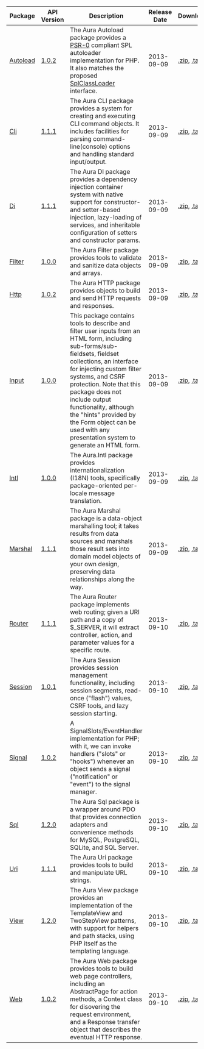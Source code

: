 Package | API Version | Description | Release Date | Downloads | Development 
--- | --- | --- | --- | --- | --- 
[Autoload](/packages/Aura.Autoload/1.0.2) | [1.0.2](/packages/Aura.Autoload/1.0.2/api) | The Aura Autoload package provides a [PSR-0](https://github.com/php-fig/fig-standards/blob/master/accepted/PSR-0.md) compliant SPL autoloader implementation for PHP. It also matches the proposed [SplClassLoader](https://wiki.php.net/rfc/splclassloader) interface. | 2013-09-09 | [.zip](https://github.com/auraphp/Aura.Autoload/zipball/1.0.2), [.tar.gz](https://github.com/auraphp/Aura.Autoload/tarball/1.0.2) | [Github](https://github.com/auraphp/Aura.Autoload)
[Cli](/packages/Aura.Cli/1.1.1) | [1.1.1](/packages/Aura.Cli/1.1.1/api) | The Aura CLI package provides a system for creating and executing CLI command objects.  It includes facilities for parsing command-line(console) options and handling standard input/output. | 2013-09-09 | [.zip](https://github.com/auraphp/Aura.Cli/zipball/1.1.1), [.tar.gz](https://github.com/auraphp/Aura.Cli/tarball/1.1.1) | [Github](https://github.com/auraphp/Aura.Cli)
[Di](/packages/Aura.Di/1.1.1) | [1.1.1](/packages/Aura.Di/1.1.1/api) | The Aura DI package provides a dependency injection container system with native support for constructor- and setter-based injection, lazy-loading of services, and inheritable configuration of setters and constructor params. | 2013-09-09 | [.zip](https://github.com/auraphp/Aura.Di/zipball/1.1.1), [.tar.gz](https://github.com/auraphp/Aura.Di/tarball/1.1.1) | [Github](https://github.com/auraphp/Aura.Di)
[Filter](/packages/Aura.Filter/1.0.0) | [1.0.0](/packages/Aura.Filter/1.0.0/api) | The Aura Filter package provides tools to validate and sanitize data objects and arrays. | 2013-09-09 | [.zip](https://github.com/auraphp/Aura.Filter/zipball/1.0.0), [.tar.gz](https://github.com/auraphp/Aura.Filter/tarball/1.0.0) | [Github](https://github.com/auraphp/Aura.Filter)
[Http](/packages/Aura.Http/1.0.2) | [1.0.2](/packages/Aura.Http/1.0.2/api) | The Aura HTTP package provides objects to build and send HTTP requests and responses. | 2013-09-09 | [.zip](https://github.com/auraphp/Aura.Http/zipball/1.0.2), [.tar.gz](https://github.com/auraphp/Aura.Http/tarball/1.0.2) | [Github](https://github.com/auraphp/Aura.Http)
[Input](/packages/Aura.Input/1.0.0) | [1.0.0](/packages/Aura.Input/1.0.0/api) | This package contains tools to describe and filter user inputs from an HTML form, including sub-forms/sub-fieldsets, fieldset collections, an interface for injecting custom filter systems, and CSRF protection. Note that this package does not include output functionality, although the "hints" provided by the Form object can be used with any presentation system to generate an HTML form. | 2013-09-09 | [.zip](https://github.com/auraphp/Aura.Input/zipball/1.0.0), [.tar.gz](https://github.com/auraphp/Aura.Input/tarball/1.0.0) | [Github](https://github.com/auraphp/Aura.Input)
[Intl](/packages/Aura.Intl/1.0.0) | [1.0.0](/packages/Aura.Intl/1.0.0/api) | The Aura.Intl package provides internationalization (I18N) tools, specifically package-oriented per-locale message translation. | 2013-09-09 | [.zip](https://github.com/auraphp/Aura.Intl/zipball/1.0.0), [.tar.gz](https://github.com/auraphp/Aura.Intl/tarball/1.0.0) | [Github](https://github.com/auraphp/Aura.Intl)
[Marshal](/packages/Aura.Marshal/1.1.1) | [1.1.1](/packages/Aura.Marshal/1.1.1/api) | The Aura Marshal package is a data-object marshalling tool; it takes results from data sources and marshals those result sets into domain model objects of your own design, preserving data relationships along the way. | 2013-09-09 | [.zip](https://github.com/auraphp/Aura.Marshal/zipball/1.1.1), [.tar.gz](https://github.com/auraphp/Aura.Marshal/tarball/1.1.1) | [Github](https://github.com/auraphp/Aura.Marshal)
[Router](/packages/Aura.Router/1.1.1) | [1.1.1](/packages/Aura.Router/1.1.1/api) | The Aura Router package implements web routing; given a URI path and a copy of $_SERVER, it will extract controller, action, and parameter values for a specific route. | 2013-09-10 | [.zip](https://github.com/auraphp/Aura.Router/zipball/1.1.1), [.tar.gz](https://github.com/auraphp/Aura.Router/tarball/1.1.1) | [Github](https://github.com/auraphp/Aura.Router)
[Session](/packages/Aura.Session/1.0.1) | [1.0.1](/packages/Aura.Session/1.0.1/api) | The Aura Session provides session management functionality, including session segments, read-once ("flash") values, CSRF tools, and lazy session starting. | 2013-09-10 | [.zip](https://github.com/auraphp/Aura.Session/zipball/1.0.1), [.tar.gz](https://github.com/auraphp/Aura.Session/tarball/1.0.1) | [Github](https://github.com/auraphp/Aura.Session)
[Signal](/packages/Aura.Signal/1.0.2) | [1.0.2](/packages/Aura.Signal/1.0.2/api) | A SignalSlots/EventHandler implementation for PHP; with it, we can invoke handlers ("slots" or "hooks") whenever an object sends a signal ("notification" or "event") to the signal manager. | 2013-09-10 | [.zip](https://github.com/auraphp/Aura.Signal/zipball/1.0.2), [.tar.gz](https://github.com/auraphp/Aura.Signal/tarball/1.0.2) | [Github](https://github.com/auraphp/Aura.Signal)
[Sql](/packages/Aura.Sql/1.2.0) | [1.2.0](/packages/Aura.Sql/1.2.0/api) | The Aura Sql package is a wrapper around PDO that provides connection adapters and convenience methods for MySQL, PostgreSQL, SQLite, and SQL Server. | 2013-09-10 | [.zip](https://github.com/auraphp/Aura.Sql/zipball/1.2.0), [.tar.gz](https://github.com/auraphp/Aura.Sql/tarball/1.2.0) | [Github](https://github.com/auraphp/Aura.Sql)
[Uri](/packages/Aura.Uri/1.1.1) | [1.1.1](/packages/Aura.Uri/1.1.1/api) | The Aura Uri package provides tools to build and manipulate URL strings. | 2013-09-10 | [.zip](https://github.com/auraphp/Aura.Uri/zipball/1.1.1), [.tar.gz](https://github.com/auraphp/Aura.Uri/tarball/1.1.1) | [Github](https://github.com/auraphp/Aura.Uri)
[View](/packages/Aura.View/1.2.0) | [1.2.0](/packages/Aura.View/1.2.0/api) | The Aura View package provides an implementation of the TemplateView and TwoStepView patterns, with support for helpers and path stacks, using PHP itself as the templating language. | 2013-09-10 | [.zip](https://github.com/auraphp/Aura.View/zipball/1.2.0), [.tar.gz](https://github.com/auraphp/Aura.View/tarball/1.2.0) | [Github](https://github.com/auraphp/Aura.View)
[Web](/packages/Aura.Web/1.0.2) | [1.0.2](/packages/Aura.Web/1.0.2/api) | The Aura Web package provides tools to build web page controllers, including an AbstractPage for action methods, a Context class for disovering the request environment, and a Response transfer object that describes the eventual HTTP response. | 2013-09-10 | [.zip](https://github.com/auraphp/Aura.Web/zipball/1.0.2), [.tar.gz](https://github.com/auraphp/Aura.Web/tarball/1.0.2) | [Github](https://github.com/auraphp/Aura.Web)
